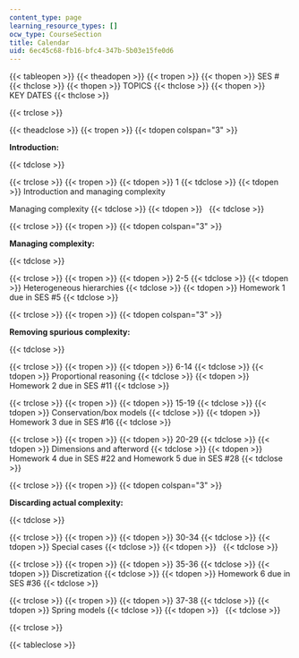 ```yaml
---
content_type: page
learning_resource_types: []
ocw_type: CourseSection
title: Calendar
uid: 6ec45c68-fb16-bfc4-347b-5b03e15fe0d6
---
```


{{< tableopen >}}
{{< theadopen >}}
{{< tropen >}}
{{< thopen >}}
SES #
{{< thclose >}}
{{< thopen >}}
TOPICS
{{< thclose >}}
{{< thopen >}}
KEY DATES
{{< thclose >}}

{{< trclose >}}

{{< theadclose >}}
{{< tropen >}}
{{< tdopen colspan="3" >}}


**Introduction:**


{{< tdclose >}}

{{< trclose >}}
{{< tropen >}}
{{< tdopen >}}
1
{{< tdclose >}}
{{< tdopen >}}
Introduction and managing complexity  
  
Managing complexity
{{< tdclose >}}
{{< tdopen >}}
 
{{< tdclose >}}

{{< trclose >}}
{{< tropen >}}
{{< tdopen colspan="3" >}}


**Managing complexity:**


{{< tdclose >}}

{{< trclose >}}
{{< tropen >}}
{{< tdopen >}}
2-5
{{< tdclose >}}
{{< tdopen >}}
Heterogeneous hierarchies
{{< tdclose >}}
{{< tdopen >}}
Homework 1 due in SES #5
{{< tdclose >}}

{{< trclose >}}
{{< tropen >}}
{{< tdopen colspan="3" >}}


**Removing spurious complexity:**


{{< tdclose >}}

{{< trclose >}}
{{< tropen >}}
{{< tdopen >}}
6-14
{{< tdclose >}}
{{< tdopen >}}
Proportional reasoning
{{< tdclose >}}
{{< tdopen >}}
Homework 2 due in SES #11
{{< tdclose >}}

{{< trclose >}}
{{< tropen >}}
{{< tdopen >}}
15-19
{{< tdclose >}}
{{< tdopen >}}
Conservation/box models
{{< tdclose >}}
{{< tdopen >}}
Homework 3 due in SES #16
{{< tdclose >}}

{{< trclose >}}
{{< tropen >}}
{{< tdopen >}}
20-29
{{< tdclose >}}
{{< tdopen >}}
Dimensions and afterword
{{< tdclose >}}
{{< tdopen >}}
Homework 4 due in SES #22 and Homework 5 due in SES #28
{{< tdclose >}}

{{< trclose >}}
{{< tropen >}}
{{< tdopen colspan="3" >}}


**Discarding actual complexity:**


{{< tdclose >}}

{{< trclose >}}
{{< tropen >}}
{{< tdopen >}}
30-34
{{< tdclose >}}
{{< tdopen >}}
Special cases
{{< tdclose >}}
{{< tdopen >}}
 
{{< tdclose >}}

{{< trclose >}}
{{< tropen >}}
{{< tdopen >}}
35-36
{{< tdclose >}}
{{< tdopen >}}
Discretization
{{< tdclose >}}
{{< tdopen >}}
Homework 6 due in SES #36
{{< tdclose >}}

{{< trclose >}}
{{< tropen >}}
{{< tdopen >}}
37-38
{{< tdclose >}}
{{< tdopen >}}
Spring models
{{< tdclose >}}
{{< tdopen >}}
 
{{< tdclose >}}

{{< trclose >}}

{{< tableclose >}}